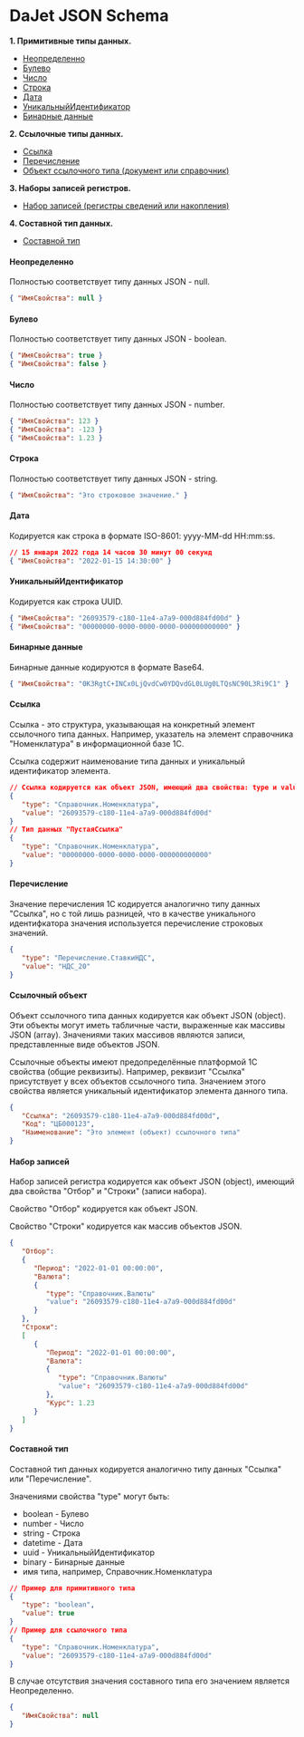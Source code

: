 # DaJet JSON Schema

**1. Примитивные типы данных.**
- [Неопределенно](#Неопределенно)
- [Булево](#Булево)
- [Число](#Число)
- [Строка](#Строка)
- [Дата](#Дата)
- [УникальныйИдентификатор](#УникальныйИдентификатор)
- [Бинарные данные](#Бинарные-данные)

**2. Ссылочные типы данных.**
- [Ссылка](#Ссылка)
- [Перечисление](#Перечисление)
- [Объект ссылочного типа (документ или справочник)](#Ссылочный-объект)

**3. Наборы записей регистров.**
- [Набор записей (регистры сведений или накопления)](#Набор-записей)

**4. Составной тип данных.**
- [Составной тип](#Составной-тип)

#### Неопределенно
Полностью соответствует типу данных JSON - null.
```json
{ "ИмяСвойства": null }
```

#### Булево
Полностью соответствует типу данных JSON - boolean.
```json
{ "ИмяСвойства": true }
{ "ИмяСвойства": false }
```

#### Число
Полностью соответствует типу данных JSON - number.
```json
{ "ИмяСвойства": 123 }
{ "ИмяСвойства": -123 }
{ "ИмяСвойства": 1.23 }
```

#### Строка
Полностью соответствует типу данных JSON - string.
```json
{ "ИмяСвойства": "Это строковое значение." }
```

#### Дата
Кодируется как строка в формате ISO-8601: yyyy-MM-dd HH:mm:ss.
```json
// 15 января 2022 года 14 часов 30 минут 00 секунд
{ "ИмяСвойства": "2022-01-15 14:30:00" }
```

#### УникальныйИдентификатор
Кодируется как строка UUID.
```json
{ "ИмяСвойства": "26093579-c180-11e4-a7a9-000d884fd00d" }
{ "ИмяСвойства": "00000000-0000-0000-0000-000000000000" }
```

#### Бинарные данные
Бинарные данные кодируются в формате Base64.
```json
{ "ИмяСвойства": "0K3RgtC+INCx0LjQvdCw0YDQvdGL0LUg0LTQsNC90L3Ri9C1" }
```

#### Ссылка
Ссылка - это структура, указывающая на конкретный элемент ссылочного типа данных.
Например, указатель на элемент справочника "Номенклатура" в информационной базе 1С.

Ссылка содержит наименование типа данных и уникальный идентификатор элемента.
```json
// Ссылка кодируется как объект JSON, имеющий два свойства: type и value.
{
   "type": "Справочник.Номенклатура",
   "value": "26093579-c180-11e4-a7a9-000d884fd00d"
}
// Тип данных "ПустаяСсылка"
{
   "type": "Справочник.Номенклатура",
   "value": "00000000-0000-0000-0000-000000000000"
}
```

#### Перечисление
Значение перечисления 1С кодируется аналогично типу данных "Ссылка",
но с той лишь разницей, что в качестве уникального идентифкатора
значения используется перечисление строковых значений.
```json
{
   "type": "Перечисление.СтавкиНДС",
   "value": "НДС_20"
}
```

#### Ссылочный объект
Объект ссылочного типа данных кодируется как объект JSON (object).
Эти объекты могут иметь табличные части, выраженные как массивы JSON (array).
Значениями таких массивов являются записи, представленные виде объектов JSON.

Ссылочные объекты имеют предопределённые платформой 1С свойства (общие реквизиты).
Например, реквизит "Ссылка" присутствует у всех объектов ссылочного типа.
Значением этого свойства является уникальный идентификатор элемента данного типа.
```json
{
   "Ссылка": "26093579-c180-11e4-a7a9-000d884fd00d",
   "Код": "ЦБ000123",
   "Наименование": "Это элемент (объект) ссылочного типа"
}
```

#### Набор записей
Набор записей регистра кодируется как объект JSON (object),
имеющий два свойства "Отбор" и "Строки" (записи набора).

Свойство "Отбор" кодируется как объект JSON.

Свойство "Строки" кодируется как массив объектов JSON.
```json
{
   "Отбор":
   {
      "Период": "2022-01-01 00:00:00",
      "Валюта":
      {
         "type": "Справочник.Валюты"
         "value": "26093579-c180-11e4-a7a9-000d884fd00d"
      }
   },
   "Строки":
   [
      {
         "Период": "2022-01-01 00:00:00",
         "Валюта":
         {
            "type": "Справочник.Валюты"
            "value": "26093579-c180-11e4-a7a9-000d884fd00d"
         },
         "Курс": 1.23
      }
   ]
}
```

#### Составной тип
Составной тип данных кодируется аналогично типу данных "Ссылка" или "Перечисление".

Значениями свойства "type" могут быть:
- boolean - Булево
- number - Число
- string - Строка
- datetime - Дата
- uuid - УникальныйИдентификатор
- binary - Бинарные данные
- имя типа, например, Справочник.Номенклатура
```json
// Пример для примитивного типа
{
   "type": "boolean",
   "value": true
}
// Пример для ссылочного типа
{
   "type": "Справочник.Номенклатура",
   "value": "26093579-c180-11e4-a7a9-000d884fd00d"
}
```

В случае отсутствия значения составного типа его значением является Неопределенно.
```json
{
   "ИмяСвойства": null
}
```